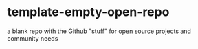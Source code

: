 # template-empty-open-repo
a blank repo with the Github "stuff" for open source projects and community needs
